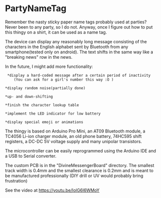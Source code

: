 # PartyNameTag

Remember the nasty sticky paper name tags probably used at parties? Never been to any party, so I do not. Anyway, once I figure out how to put this thingy on a shirt, it can be used as a name tag.

The device can display any reasonably long message consisting of the characters in the English alphabet sent by Bluetooth from any smartphone(tested only on android). The text shifts in the same way like a "breaking news" row in the news.

In the future, I might add more functionality:

 	 *display a hard-coded message after a certain period of inactivity
        (You can ask for a girl's number this way :O )

  	*display random noise(partially done)

  	*up- and down-shifting

  	*finish the character lookup table

  	*implement the LED indicator for low battery

  	*display special emoji or animations

The thingy is based on Arduino Pro Mini, an AT09 Bluetooth module, a TC4056 Li-ion charger module, an old phone battery, 74HC595 shift registers, a DC-DC 5V voltage supply and many unipolar transistors.

The microcontroller can be easily reprogrammed using the Arduino IDE and a USB to Serial converter.

The custom PCB is in the "DivineMessengerBoard" directory. The smallest track width is 0.4mm and the smallest clearance is 0.2mm and is meant to be manufactured professionally (DIY drill or UV would probably bring frustration)

See the video at https://youtu.be/IolG6l6WMoY


